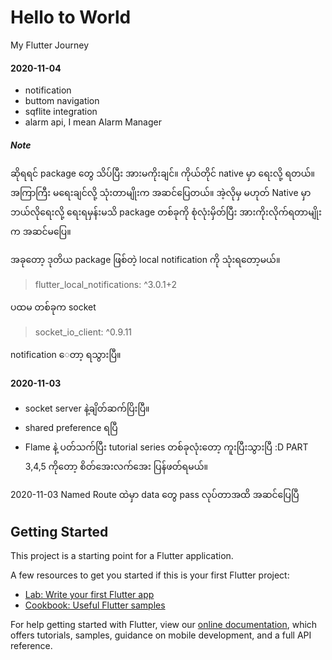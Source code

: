 # Hello to World

My Flutter Journey
#### 2020-11-04
- notification
- buttom navigation
- sqflite integration
- alarm api, I mean Alarm Manager
##### Note
ဆိုရရင် package တွေ သိပ်ပြီး အားမကိုးချင်။ ကိုယ်တိုင် native မှာ ရေးလို့ ရတယ်။ အကြာကြီး မရေးချင်လို့ သုံးတာမျိုးက အဆင်ပြေတယ်။ အဲ့လိုမှ မဟုတ် Native မှာ ဘယ်လိုရေးလို့ ရေးရမှန်းမသိ package တစ်ခုကို စုံလုံးမှိတ်ပြီး အားကိုးလိုက်ရတာမျိုးက အဆင်မပြေ။ 
 
အခုတော့ ဒုတိယ package ဖြစ်တဲ့ local notification ကို သုံးရတော့မယ်။ 
> flutter_local_notifications: ^3.0.1+2
 
 ပထမ တစ်ခုက socket 
> socket_io_client: ^0.9.11
 
notification ေတာ့ ရသွားပြီ။ 
#### 2020-11-03
- socket server နဲ့ချိတ်ဆက်ပြိးပြီ။
- shared preference ရပြီ
- Flame နဲ့ ပတ်သက်ပြီး tutorial series တစ်ခုလုံးတော့ ကူးပြီးသွားပြီ :D PART 3,4,5 ကိုတော့ စိတ်အေးလက်အေး ပြန်ဖတ်ရမယ်။
 
2020-11-03
Named Route ထဲမှာ data တွေ pass လုပ်တာအထိ အဆင်ပြေပြီ
## Getting Started

This project is a starting point for a Flutter application.

A few resources to get you started if this is your first Flutter project:

- [Lab: Write your first Flutter app](https://flutter.dev/docs/get-started/codelab)
- [Cookbook: Useful Flutter samples](https://flutter.dev/docs/cookbook)

For help getting started with Flutter, view our
[online documentation](https://flutter.dev/docs), which offers tutorials,
samples, guidance on mobile development, and a full API reference.
